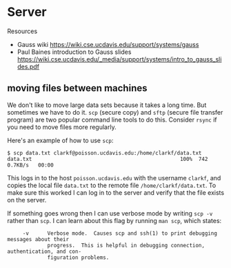 # Server

Resources

- Gauss wiki https://wiki.cse.ucdavis.edu/support/systems/gauss
- Paul Baines introduction to Gauss slides https://wiki.cse.ucdavis.edu/_media/support/systems/intro_to_gauss_slides.pdf

## moving files between machines

We don't like to move large data sets because it takes a long time.
But sometimes we have to do it.
`scp` (secure copy) and `sftp` (secure file transfer program) are two popular command line tools to do this.
Consider `rsync` if you need to move files more regularly.

Here's an example of how to use `scp`:

```
$ scp data.txt clarkf@poisson.ucdavis.edu:/home/clarkf/data.txt
data.txt                                                100%  742     0.7KB/s   00:00
```

This logs in to the host `poisson.ucdavis.edu` with the username `clarkf`, and copies the local file `data.txt` to the remote file `/home/clarkf/data.txt`.
To make sure this worked I can log in to the server and verify that the file exists on the server.

If something goes wrong then I can use verbose mode by writing `scp -v` rather than `scp`.
I can learn about this flag by running `man scp`, which states:

```
     -v      Verbose mode.  Causes scp and ssh(1) to print debugging messages about their
             progress.  This is helpful in debugging connection, authentication, and con‐
             figuration problems.
```


